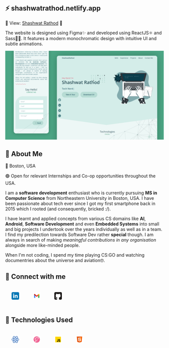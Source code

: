 ## ⚡ shashwatrathod.netlify.app

🔗 View: [Shashwat Rathod](https://shashwatrathod.netlify.app/) 👀

The website is designed using Figma✨ and developed using ReactJS⚛ and Sass💁‍♀️. It features a modern monochromatic design with intuitive UI and subtle animations.

![creative illustration](./src/assets/imgs/portfolio-thumb.png)

## 🚀 About Me

📌 Boston, USA

🟢 Open for relevant Internships and Co-op opportunities throughout the USA.

I am a **software development** enthusiast who is currently pursuing **MS in Computer Science** from Northeastern University in Boston, USA. I have been passionate about tech ever since I got my first smartphone back in 2015 which I rooted (and consequently, bricked :/).

I have learnt and applied concepts from various CS domains like **AI**, **Android**, **Software Development** and even **Embedded Systems** into small and big projects I undertook over the years individually as well as in a team. I find my predilection towards Software Dev rather **special** though. I am always in search of making _meaningful contributions in any organisation_ alongside more like-minded people.

When I'm not coding, I spend my time playing CS:GO and watching documentries about the universe and aviation🤓.

## 🤝 Connect with me

[<img src="./images/linkedin.svg" width="24" title="LinkedIN" style="margin:20px">](https://www.linkedin.com/in/shashwat-rathod/) [<img src="./images/gmail.svg" width="24" title="Email" style="margin:20px">](mailto:shashwatrathod22@gmail.com) [<img src="./images/github.svg" width="24" title="Github" style="margin:20px">](github.com/shashwatrathod)

## 🤖 Technologies Used

<img src="./src/assets/imgs/react-icon.png" width="24" title="ReactJS" style="margin:20px"> <img src="./src/assets/imgs/sass-icon.png" width="24" title="Sass" style="margin:20px"> <img src="./src/assets/imgs/js-icon.png" width="24" title="JavaScript" style="margin:20px"> <img src="./src/assets/imgs/html-icon.png" width="24" title="HTML" style="margin:20px">

